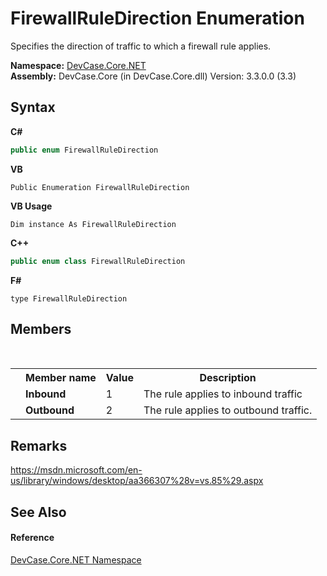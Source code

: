 # FirewallRuleDirection Enumeration
 

Specifies the direction of traffic to which a firewall rule applies.

**Namespace:**&nbsp;<a href="N_DevCase_Core_NET">DevCase.Core.NET</a><br />**Assembly:**&nbsp;DevCase.Core (in DevCase.Core.dll) Version: 3.3.0.0 (3.3)

## Syntax

**C#**<br />
``` C#
public enum FirewallRuleDirection
```

**VB**<br />
``` VB
Public Enumeration FirewallRuleDirection
```

**VB Usage**<br />
``` VB Usage
Dim instance As FirewallRuleDirection
```

**C++**<br />
``` C++
public enum class FirewallRuleDirection
```

**F#**<br />
``` F#
type FirewallRuleDirection
```


## Members
&nbsp;<table><tr><th></th><th>Member name</th><th>Value</th><th>Description</th></tr><tr><td /><td target="F:DevCase.Core.NET.FirewallRuleDirection.Inbound">**Inbound**</td><td>1</td><td>The rule applies to inbound traffic</td></tr><tr><td /><td target="F:DevCase.Core.NET.FirewallRuleDirection.Outbound">**Outbound**</td><td>2</td><td>The rule applies to outbound traffic.</td></tr></table>

## Remarks
<a href="https://msdn.microsoft.com/en-us/library/windows/desktop/aa366307%28v=vs.85%29.aspx" target="_blank">https://msdn.microsoft.com/en-us/library/windows/desktop/aa366307%28v=vs.85%29.aspx</a>

## See Also


#### Reference
<a href="N_DevCase_Core_NET">DevCase.Core.NET Namespace</a><br />
